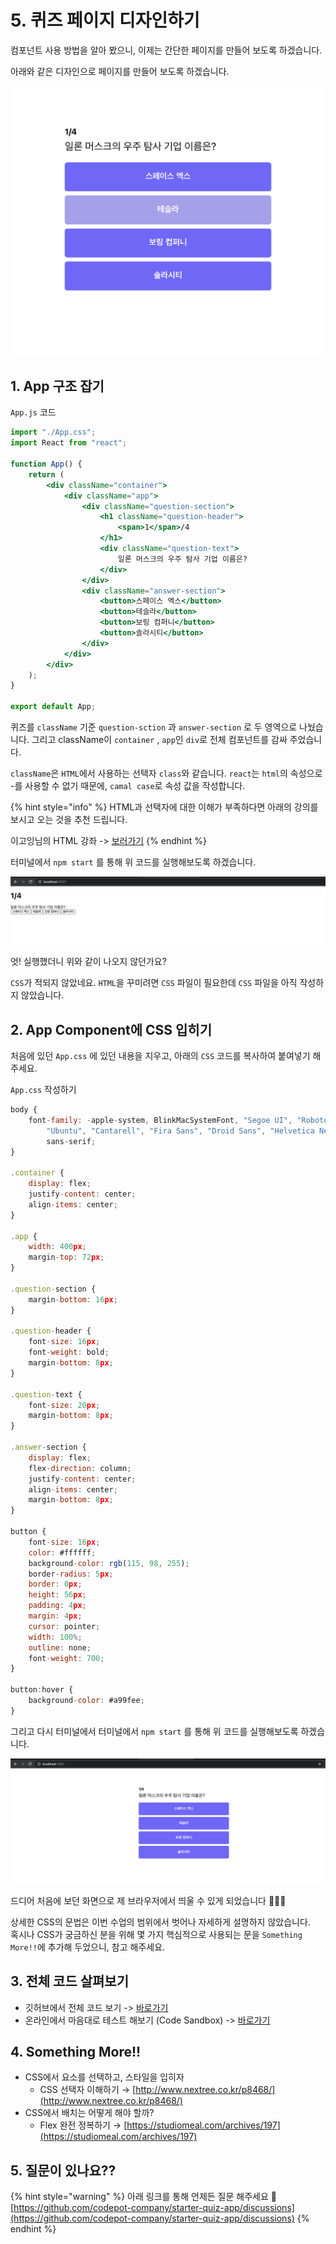 # 5. 퀴즈 페이지 디자인하기

컴포넌트 사용 방법을 알아 봤으니, 이제는 간단한 페이지를 만들어 보도록 하겠습니다.

아래와 같은 디자인으로 페이지를 만들어 보도록 하겠습니다.

![](.gitbook/assets/screen_shot_2020-12-11_at_12.04.23_pm.png)

## 1. App 구조 잡기

`App.js` 코드

```jsx
import "./App.css";
import React from "react";

function App() {
    return (
        <div className="container">
            <div className="app">
                <div className="question-section">
                    <h1 className="question-header">
                        <span>1</span>/4
                    </h1>
                    <div className="question-text">
                        일론 머스크의 우주 탐사 기업 이름은?
                    </div>
                </div>
                <div className="answer-section">
                    <button>스페이스 엑스</button>
                    <button>테슬라</button>
                    <button>보링 컴퍼니</button>
                    <button>솔라시티</button>
                </div>
            </div>
        </div>
    );
}

export default App;
```

퀴즈를 `className` 기준  `question-sction` 과 `answer-section` 로 두 영역으로 나눴습니다. 그리고 className이 `container` , `app`인 `div`로 전체 컴포넌트를 감싸 주었습니다.

`className`은 `HTML`에서 사용하는 선택자 `class`와 같습니다. `react`는 `html`의 속성으로 -를 사용할 수 없기 때문에, `camal case`로 속성 값을 작성합니다.

{% hint style="info" %}
HTML과 선택자에 대한 이해가 부족하다면 아래의 강의를 보시고 오는 것을 추천 드립니다.

이고잉님의 HTML 강좌 -&gt; [보러가기](https://www.inflearn.com/course/html-%EA%B8%B0%EB%B3%B8#description) 
{% endhint %}

터미널에서 `npm start` 를 통해 위 코드를 실행해보도록 하겠습니다.

![](.gitbook/assets/screen_shot_2020-12-11_at_2.58.23_pm.png)

엇! 실행했더니 위와 같이 나오지 않던가요?

`CSS`가 적되지 않았네요. `HTML`을 꾸미려면 `CSS` 파일이 필요한데 `CSS` 파일을 아직 작성하지 않았습니다.

## 2. App Component에 CSS 입히기

처음에 있던 `App.css` 에 있던 내용을 지우고, 아래의 `CSS` 코드를 복사하여 붙여넣기 해주세요.

`App.css` 작성하기

```jsx
body {
    font-family: -apple-system, BlinkMacSystemFont, "Segoe UI", "Roboto", "Oxygen",
        "Ubuntu", "Cantarell", "Fira Sans", "Droid Sans", "Helvetica Neue",
        sans-serif;
}

.container {
    display: flex;
    justify-content: center;
    align-items: center;
}

.app {
    width: 400px;
    margin-top: 72px;
}

.question-section {
    margin-bottom: 16px;
}

.question-header {
    font-size: 16px;
    font-weight: bold;
    margin-bottom: 8px;
}

.question-text {
    font-size: 20px;
    margin-bottom: 8px;
}

.answer-section {
    display: flex;
    flex-direction: column;
    justify-content: center;
    align-items: center;
    margin-bottom: 8px;
}

button {
    font-size: 16px;
    color: #ffffff;
    background-color: rgb(115, 98, 255);
    border-radius: 5px;
    border: 0px;
    height: 56px;
    padding: 4px;
    margin: 4px;
    cursor: pointer;
    width: 100%;
    outline: none;
    font-weight: 700;
}

button:hover {
    background-color: #a99fee;
}
```

그리고 다시 터미널에서 터미널에서 `npm start` 를 통해 위 코드를 실행해보도록 하겠습니다.

![](.gitbook/assets/screen_shot_2020-12-11_at_3.06.28_pm.png)

  
드디어 처음에 보던 화면으로 제 브라우저에서 띄울 수 있게 되었습니다 👏👏👏  
  
상세한 CSS의 문법은 이번 수업의 범위에서 벗어나 자세하게 설명하지 않았습니다.    
혹시나 CSS가 궁금하신 분을 위해 몇 가지 핵심적으로 사용되는 문을 `Something More!!`에 추가해 두었으니, 참고 해주세요.

## 3. 전체 코드 살펴보기

* 깃허브에서 전체 코드 보기 -&gt; [바로가기](%20https://github.com/codepot-company/starter-quiz-app/tree/part2) 
* 온라인에서 마음대로 테스트 해보기 \(Code Sandbox\) -&gt; [바로가기](https://codesandbox.io/s/starter-quiz-app-part2-k0pit?file=/src/App.js) 

## 4. Something More!!

* CSS에서 요소를 선택하고, 스타일을 입히자
  * CSS 선택자 이해하기 → [http://www.nextree.co.kr/p8468/](http://www.nextree.co.kr/p8468/)
* CSS에서 배치는 어떻게 해야 할까?
  * Flex 완전 정복하기 → [https://studiomeal.com/archives/197](https://studiomeal.com/archives/197)

## 5. 질문이 있나요??

{% hint style="warning" %}
아래 링크를 통해 언제든 질문 해주세요 🙌   
[https://github.com/codepot-company/starter-quiz-app/discussions](https://github.com/codepot-company/starter-quiz-app/discussions)
{% endhint %}

